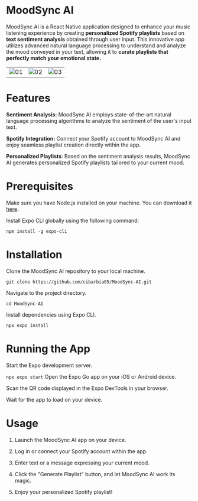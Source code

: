 # MoodSync AI
MoodSync AI is a React Native application designed to enhance your music listening experience by creating **personalized Spotify playlists** based on **text sentiment analysis** obtained through user input. This innovative app utilizes advanced natural language processing to understand and analyze the mood conveyed in your text, allowing it to **curate playlists that perfectly match your emotional state.**

|  |  |  |
|     :---:      |     :---:      |     :---:      |
| ![01](https://github.com/cibarbia05/MoodSync-AI/assets/84081765/9b72b73f-a61a-47e2-8396-1da5393f7837)   | ![02](https://github.com/cibarbia05/MoodSync-AI/assets/84081765/4e59f0af-8503-4d2c-b18e-99563817c6a4)     |![03](https://github.com/cibarbia05/MoodSync-AI/assets/84081765/b6d1d950-407b-43b6-a9c2-bef513ca5b10)    |


# Features
**Sentiment Analysis:** MoodSync AI employs state-of-the-art natural language processing algorithms to analyze the sentiment of the user's input text.

**Spotify Integration:** Connect your Spotify account to MoodSync AI and enjoy seamless playlist creation directly within the app.

**Personalized Playlists**: Based on the sentiment analysis results, MoodSync AI generates personalized Spotify playlists tailored to your current mood.


# Prerequisites
Make sure you have Node.js installed on your machine. You can download it [here](https://nodejs.org/en).

Install Expo CLI globally using the following command:

`npm install -g expo-cli`

# Installation
Clone the MoodSync AI repository to your local machine.

`git clone https://github.com/cibarbia05/MoodSync-AI.git`

Navigate to the project directory.

`cd MoodSync-AI`

Install dependencies using Expo CLI.

`npx expo install`


# Running the App
Start the Expo development server.

`npx expo start`
Open the Expo Go app on your iOS or Android device.

Scan the QR code displayed in the Expo DevTools in your browser.

Wait for the app to load on your device.


# Usage
1. Launch the MoodSync AI app on your device.

2. Log in or connect your Spotify account within the app.

3. Enter text or a message expressing your current mood.

4. Click the "Generate Playlist" button, and let MoodSync AI work its magic.

5. Enjoy your personalized Spotify playlist!
